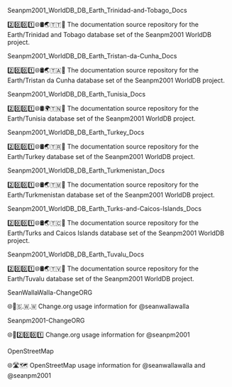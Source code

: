 
Seanpm2001_WorldDB_DB_Earth_Trinidad-and-Tobago_Docs

2️⃣️0️⃣️0️⃣️1️⃣️🌐️🛢️🌏️🇹🇹️📖️ The documentation source repository for the Earth/Trinidad and Tobago database set of the Seanpm2001 WorldDB project. 

Seanpm2001_WorldDB_DB_Earth_Tristan-da-Cunha_Docs

2️⃣️0️⃣️0️⃣️1️⃣️🌐️🛢️🌏️🇹🇦️📖️ The documentation source repository for the Earth/Tristan da Cunha database set of the Seanpm2001 WorldDB project. 

Seanpm2001_WorldDB_DB_Earth_Tunisia_Docs

2️⃣️0️⃣️0️⃣️1️⃣️🌐️🛢️🌍️🇹🇳️📖️ The documentation source repository for the Earth/Tunisia database set of the Seanpm2001 WorldDB project. 

Seanpm2001_WorldDB_DB_Earth_Turkey_Docs

2️⃣️0️⃣️0️⃣️1️⃣️🌐️🛢️🌏️🇹🇷️📖️ The documentation source repository for the Earth/Turkey database set of the Seanpm2001 WorldDB project. 

Seanpm2001_WorldDB_DB_Earth_Turkmenistan_Docs

2️⃣️0️⃣️0️⃣️1️⃣️🌐️🛢️🌏️🇹🇲️📖️ The documentation source repository for the Earth/Turkmenistan database set of the Seanpm2001 WorldDB project. 

Seanpm2001_WorldDB_DB_Earth_Turks-and-Caicos-Islands_Docs

2️⃣️0️⃣️0️⃣️1️⃣️🌐️🛢️🌏️🇹🇨️📖️ The documentation source repository for the Earth/Turks and Caicos Islands database set of the Seanpm2001 WorldDB project. 

Seanpm2001_WorldDB_DB_Earth_Tuvalu_Docs

2️⃣️0️⃣️0️⃣️1️⃣️🌐️🛢️🌏️🇹🇻️📖️ The documentation source repository for the Earth/Tuvalu database set of the Seanpm2001 WorldDB project. 

SeanWallaWalla-ChangeORG

🌐️🧾️🇸.🇼.🇼 Change.org usage information for @seanwallawalla

Seanpm2001-ChangeORG

🌐️🧾️2️⃣️0️⃣️0️⃣️1️⃣️ Change.org usage information for @seanpm2001

OpenStreetMap

🌐️🛣️🗺️ OpenStreetMap usage information for @seanwallawalla and @seanpm2001

